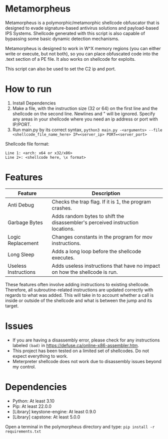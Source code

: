 # Metamorpheus

Metamorpheus is a polymorphic/metamorphic shellcode obfuscator that is designed to evade signature-based antivirus solutions and payload-based IPS Systems. Shellcode generated with this script is also capable of bypassing some basic dynamic detection mechanisms. 

Metamorpheus is designed to work in W^X memory regions (you can either write or execute, but not both), so you can place obfuscated code into the .text section of a PE file. It also works on shellcode for exploits.

This script can also be used to set the C2 ip and port.

# How to run
1. Install Dependencies
2. Make a file, with the instruction size (32 or 64) on the first line and the shellcode on the second line. Newlines and " will be ignored. Specify any areas in your shellcode where you need an ip address or port with IP/PORT.
3. Run main.py by its correct syntax, `python3 main.py -<arguments> --file <shellcode_file_name_here> IP=<server_ip> PORT=<server_port>`

Shellcode file format:
```
Line 1: <arch: x64 or x32/x86> 
Line 2+: <shellcode here, \x format>
```

# Features
| Feature | Description |
| --- | --- |
| Anti Debug | Checks the trap flag. If it is 1, the program crashes. |
| Garbage Bytes | Adds random bytes to shift the disassembler's perceived instruction locations. |
| Logic Replacement | Changes constants in the program for mov instructions. |
| Long Sleep | Adds a long loop before the shellcode executes. |
| Useless Instructions | Adds useless instructions that have no impact on how the shellcode is run. |

These features often involve adding instructions to existing shellcode. Therefore, all subroutine-related instructions are updated correctly with regards to what was added. This will take in to account whether a call is inside or outside of the shellcode and what is between the jump and its target.

# Issues
- If you are having a disassembly error, please check for any instructions labeled `(bad)` in https://defuse.ca/online-x86-assembler.htm.
- This project has been tested on a limited set of shellcodes. Do not expect everything to work.
- Meterpreter shellcode does not work due to disassembly issues beyond my control.

# Dependencies
- Python: At least 3.10
- Pip: At least 22.0.0
- [Library] keystone-engine: At least 0.9.0
- [Library] capstone: At least 5.0.0

Open a terminal in the polymorpheus directory and type: `pip install -r requirements.txt`
